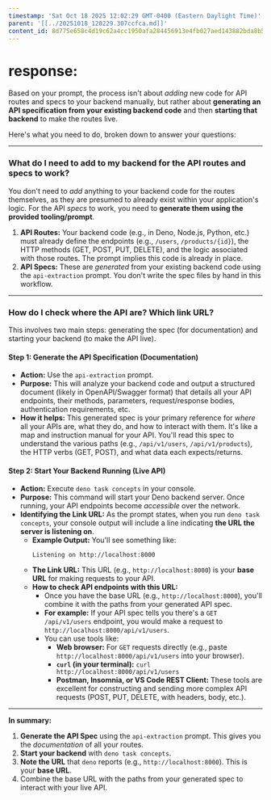 ```yaml
---
timestamp: 'Sat Oct 18 2025 12:02:29 GMT-0400 (Eastern Daylight Time)'
parent: '[[../20251018_120229.307ccfca.md]]'
content_id: 8d775e658c4d19c62a4cc1950afa284456913e4fb027aed143882bda8b562e8e
---
```


# response:

Based on your prompt, the process isn't about *adding* new code for API routes and specs to your backend manually, but rather about **generating an API specification from your existing backend code** and then **starting that backend** to make the routes live.

Here's what you need to do, broken down to answer your questions:

***

### What do I need to add to my backend for the API routes and specs to work?

You don't need to *add* anything to your backend code for the routes themselves, as they are presumed to already exist within your application's logic. For the API *specs* to work, you need to **generate them using the provided tooling/prompt**.

1. **API Routes:** Your backend code (e.g., in Deno, Node.js, Python, etc.) must already define the endpoints (e.g., `/users`, `/products/{id}`), the HTTP methods (GET, POST, PUT, DELETE), and the logic associated with those routes. The prompt implies this code is already in place.
2. **API Specs:** These are *generated* from your existing backend code using the `api-extraction` prompt. You don't write the spec files by hand in this workflow.

***

### How do I check where the API are? Which link URL?

This involves two main steps: generating the spec (for documentation) and starting your backend (to make the API live).

#### **Step 1: Generate the API Specification (Documentation)**

* **Action:** Use the `api-extraction` prompt.
* **Purpose:** This will analyze your backend code and output a structured document (likely in OpenAPI/Swagger format) that details all your API endpoints, their methods, parameters, request/response bodies, authentication requirements, etc.
* **How it helps:** This generated spec is your primary reference for *where* all your APIs are, what they do, and how to interact with them. It's like a map and instruction manual for your API. You'll read this spec to understand the various paths (e.g., `/api/v1/users`, `/api/v1/products`), the HTTP verbs (GET, POST), and what data each expects/returns.

#### **Step 2: Start Your Backend Running (Live API)**

* **Action:** Execute `deno task concepts` in your console.
* **Purpose:** This command will start your Deno backend server. Once running, your API endpoints become *accessible* over the network.
* **Identifying the Link URL:** As the prompt states, when you run `deno task concepts`, your console output will include a line indicating **the URL the server is listening on**.
  * **Example Output:** You'll see something like:
    ```
    Listening on http://localhost:8000
    ```
  * **The Link URL:** This URL (e.g., `http://localhost:8000`) is your **base URL** for making requests to your API.
  * **How to check API endpoints with this URL:**
    * Once you have the base URL (e.g., `http://localhost:8000`), you'll combine it with the paths from your generated API spec.
    * **For example:** If your API spec tells you there's a `GET /api/v1/users` endpoint, you would make a request to `http://localhost:8000/api/v1/users`.
    * You can use tools like:
      * **Web browser:** For `GET` requests directly (e.g., paste `http://localhost:8000/api/v1/users` into your browser).
      * **`curl` (in your terminal):** `curl http://localhost:8000/api/v1/users`
      * **Postman, Insomnia, or VS Code REST Client:** These tools are excellent for constructing and sending more complex API requests (POST, PUT, DELETE, with headers, body, etc.).

***

**In summary:**

1. **Generate the API Spec** using the `api-extraction` prompt. This gives you the *documentation* of all your routes.
2. **Start your backend** with `deno task concepts`.
3. **Note the URL** that `deno` reports (e.g., `http://localhost:8000`). This is your **base URL**.
4. Combine the base URL with the paths from your generated spec to interact with your live API.
